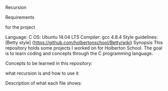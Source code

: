 Recursion

Requirements

for the project 

Language: C OS: Ubuntu 14.04 LTS Compiler: gcc 4.8.4 Style guidelines: [Betty style] (https://github.com/holbertonschool/Betty/wiki) Synopsis This repository holds some projects I worked on for Holberton School. The goal is to learn coding and concepts through the C programming language.

Concepts to be learned in this repository:

what recursion is and how to use it

Description of what each file shows:
